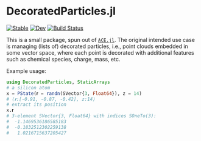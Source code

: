 # DecoratedParticles.jl

[![Stable](https://img.shields.io/badge/docs-stable-blue.svg)](https://ACEsuit.github.io/DecoratedParticles.jl/stable/)
[![Dev](https://img.shields.io/badge/docs-dev-blue.svg)](https://ACEsuit.github.io/DecoratedParticles.jl/dev/)
[![Build Status](https://github.com/ACEsuit/DecoratedParticles.jl/actions/workflows/CI.yml/badge.svg?branch=main)](https://github.com/ACEsuit/DecoratedParticles.jl/actions/workflows/CI.yml?query=branch%3Amain)

This is a small package, spun out of [`ACE.jl`](https://github.com/ACEsuit/ACE.jl). The original intended use case is managing (lists of) decorated particles, i.e., point clouds embedded in some vector space, where each point is decorated with additional features such as chemical species, charge, mass, etc. 

Example usage:
```julia
using DecoratedParticles, StaticArrays
# a silicon atom
x = PState(𝐫 = randn(SVector{3, Float64}), z = 14)
# ⟨𝐫:[-0.91, -0.87, -0.42], z:14⟩
# extract its position
x.𝐫
# 3-element SVector{3, Float64} with indices SOneTo(3):
#  -1.1469536186585183
#  -0.1832512302259138
#   1.0216715637205427
```
